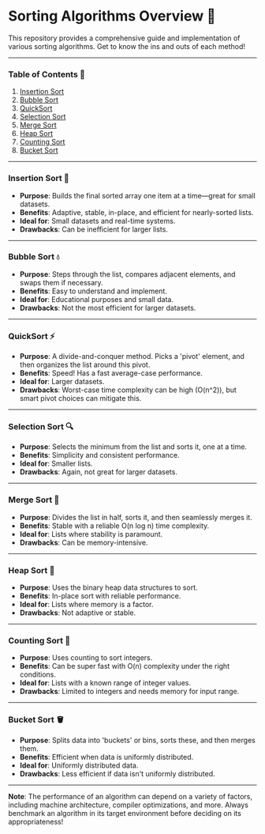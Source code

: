 # Sorting Algorithms Overview 🚀

This repository provides a comprehensive guide and implementation of various sorting algorithms. Get to know the ins and outs of each method!

---

### Table of Contents 📖
1. [Insertion Sort](#insertion-sort)
2. [Bubble Sort](#bubble-sort)
3. [QuickSort](#quicksort)
4. [Selection Sort](#selection-sort)
5. [Merge Sort](#merge-sort)
6. [Heap Sort](#heap-sort)
7. [Counting Sort](#counting-sort)
8. [Bucket Sort](#bucket-sort)

---

### Insertion Sort 🔢
- **Purpose**: Builds the final sorted array one item at a time—great for small datasets.
- **Benefits**: Adaptive, stable, in-place, and efficient for nearly-sorted lists.
- **Ideal for**: Small datasets and real-time systems.
- **Drawbacks**: Can be inefficient for larger lists.

---

### Bubble Sort 💧
- **Purpose**: Steps through the list, compares adjacent elements, and swaps them if necessary.
- **Benefits**: Easy to understand and implement.
- **Ideal for**: Educational purposes and small data.
- **Drawbacks**: Not the most efficient for larger datasets.

---

### QuickSort ⚡️
- **Purpose**: A divide-and-conquer method. Picks a 'pivot' element, and then organizes the list around this pivot.
- **Benefits**: Speed! Has a fast average-case performance.
- **Ideal for**: Larger datasets.
- **Drawbacks**: Worst-case time complexity can be high (O(n^2)), but smart pivot choices can mitigate this.

---

### Selection Sort 🔍
- **Purpose**: Selects the minimum from the list and sorts it, one at a time.
- **Benefits**: Simplicity and consistent performance.
- **Ideal for**: Smaller lists.
- **Drawbacks**: Again, not great for larger datasets.

---

### Merge Sort 🧩
- **Purpose**: Divides the list in half, sorts it, and then seamlessly merges it.
- **Benefits**: Stable with a reliable O(n log n) time complexity.
- **Ideal for**: Lists where stability is paramount.
- **Drawbacks**: Can be memory-intensive.

---

### Heap Sort 🌳
- **Purpose**: Uses the binary heap data structures to sort.
- **Benefits**: In-place sort with reliable performance.
- **Ideal for**: Lists where memory is a factor.
- **Drawbacks**: Not adaptive or stable.

---

### Counting Sort 🧮
- **Purpose**: Uses counting to sort integers.
- **Benefits**: Can be super fast with O(n) complexity under the right conditions.
- **Ideal for**: Lists with a known range of integer values.
- **Drawbacks**: Limited to integers and needs memory for input range.

---

### Bucket Sort 🪣
- **Purpose**: Splits data into 'buckets' or bins, sorts these, and then merges them.
- **Benefits**: Efficient when data is uniformly distributed.
- **Ideal for**: Uniformly distributed data.
- **Drawbacks**: Less efficient if data isn't uniformly distributed.

---

**Note**: The performance of an algorithm can depend on a variety of factors, including machine architecture, compiler optimizations, and more. Always benchmark an algorithm in its target environment before deciding on its appropriateness!
